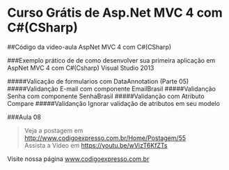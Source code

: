 ﻿# Curso Grátis de Asp.Net MVC 4 com C#(CSharp)

##Código da video-aula AspNet MVC 4 com C#(CSharp)

###Exemplo prático de de como desenvolver sua primeira aplicação em AspNet MVC 4 com C#(Csharp) Visual Studio 2013

#####Valicação de formularios com DataAnnotation (Parte 05)
#####Validanção E-mail com componente EmailBrasil
#####Validanção Senha com componente SenhaBrasil
#####Validanção com Atributo Compare
#####Validanção Ignorar validação de atributos em seu modelo


###Aula 08     
>Veja a postagem em http://www.codigoexpresso.com.br/Home/Postagem/55      
>Assista a Vídeo em https://youtu.be/wVizT6KfZTs  


Visite nossa página www.codigoexpresso.com.br
